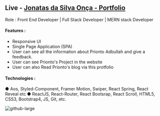 ## Live - [Jonatas da Silva Onça - Portfolio](https://jonatasonca.github.io/)

Role : Front End Developer | Full Stack Developer | MERN stack Developer

#### Features :

- Responsive UI
- Single Page Application (SPA)
- User can see all the information about Prionto Adbullah and give a feedback.
- User can see Prionto's Project in the website
- User can also Read Prionto's blog via this protfolio

#### Technologies :

● Aos, Styled-Component, Framer Motion, Swiper, React Spring, React Reveal etc
● ReactJS, React-Router, React Bootsrap, React Scroll, HTML5, CSS3, Bootstrap4, JS, Git, etc.

![github-large](https://i.ibb.co/nnzr04z/prionto-71-web-app.png)
